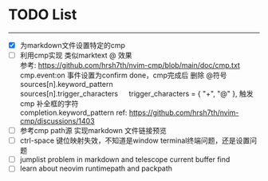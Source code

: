 # TODO List

---

- [X] 为markdown文件设置特定的cmp
- [ ] 利用cmp实现 类似marktext @ 效果  
      参考: <https://github.com/hrsh7th/nvim-cmp/blob/main/doc/cmp.txt>
      cmp.event:on 事件设置为confirm done，cmp完成后 删除 @符号  
      sources[n].keyword_pattern  
      sources[n].trigger_characters &emsp; trigger_characters = { "+", "@" }, 触发 cmp 补全框的字符  
      completion.keyword_pattern ref: <https://github.com/hrsh7th/nvim-cmp/discussions/1403>
- [ ] 参考cmp path源 实现markdown 文件链接预览
- [ ] ctrl-space 键位映射失效，不知道是window terminal终端问题，还是设置问题
- [ ] jumplist problem in markdown and telescope current buffer find
- [ ] learn about neovim runtimepath and packpath

